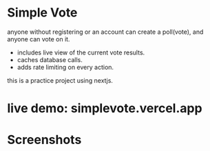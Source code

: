 # Simple Vote

anyone without registering or an account can create a poll(vote), and anyone can vote on it.

- includes live view of the current vote results.
- caches database calls.
- adds rate limiting on every action.

this is a practice project using nextjs.

# live demo: simplevote.vercel.app

# Screenshots
